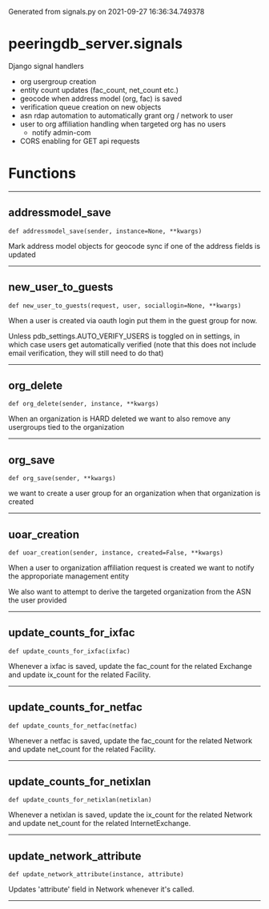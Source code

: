 Generated from signals.py on 2021-09-27 16:36:34.749378

# peeringdb_server.signals

Django signal handlers

- org usergroup creation
- entity count updates (fac_count, net_count etc.)
- geocode when address model (org, fac) is saved
- verification queue creation on new objects
- asn rdap automation to automatically grant org / network to user
- user to org affiliation handling when targeted org has no users
  - notify admin-com
- CORS enabling for GET api requests

# Functions
---

## addressmodel_save
`def addressmodel_save(sender, instance=None, **kwargs)`

Mark address model objects for geocode sync if one of the address
fields is updated

---
## new_user_to_guests
`def new_user_to_guests(request, user, sociallogin=None, **kwargs)`

When a user is created via oauth login put them in the guest
group for now.

Unless pdb_settings.AUTO_VERIFY_USERS is toggled on in settings, in which
case users get automatically verified (note that this does
not include email verification, they will still need to do that)

---
## org_delete
`def org_delete(sender, instance, **kwargs)`

When an organization is HARD deleted we want to also remove any
usergroups tied to the organization

---
## org_save
`def org_save(sender, **kwargs)`

we want to create a user group for an organization when that
organization is created

---
## uoar_creation
`def uoar_creation(sender, instance, created=False, **kwargs)`

When a user to organization affiliation request is created
we want to notify the approporiate management entity

We also want to attempt to derive the targeted organization
from the ASN the user provided

---
## update_counts_for_ixfac
`def update_counts_for_ixfac(ixfac)`

Whenever a ixfac is saved, update the fac_count for the related Exchange
and update ix_count for the related Facility.

---
## update_counts_for_netfac
`def update_counts_for_netfac(netfac)`

Whenever a netfac is saved, update the fac_count for the related Network
and update net_count for the related Facility.

---
## update_counts_for_netixlan
`def update_counts_for_netixlan(netixlan)`

Whenever a netixlan is saved, update the ix_count for the related Network
and update net_count for the related InternetExchange.

---
## update_network_attribute
`def update_network_attribute(instance, attribute)`

Updates 'attribute' field in Network whenever it's called.

---